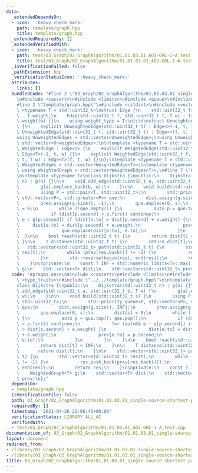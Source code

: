 ```yaml
---
data:
  _extendedDependsOn:
  - icon: ':heavy_check_mark:'
    path: template/graph.hpp
    title: template/graph.hpp
  _extendedRequiredBy: []
  _extendedVerifiedWith:
  - icon: ':heavy_check_mark:'
    path: test/03_Graph/02_GraphAlgorithm/01.01.03.01_AOJ-GRL-1-A.test.cpp
    title: test/03_Graph/02_GraphAlgorithm/01.01.03.01_AOJ-GRL-1-A.test.cpp
  _isVerificationFailed: false
  _pathExtension: hpp
  _verificationStatusIcon: ':heavy_check_mark:'
  attributes:
    links: []
  bundledCode: "#line 2 \"03_Graph/02_GraphAlgorithm/01.01.03.01_single-source-shortest-path.weighted-graph.dijkstra.hpp\"\
    \n#include <cassert>\n#include <limits>\n#include <queue>\n#include <type_traits>\n\
    #line 2 \"template/graph.hpp\"\n#include <cstdint>\n#include <vector>\n\ntemplate\
    \ <typename T = std::uint32_t>\nstruct Edge {\n    std::uint32_t from, to;\n \
    \   T weight;\n    Edge(std::uint32_t f, std::uint32_t t, T w) : from(f), to(t),\
    \ weight(w) {}\n    using weight_type = T;\n};\n\nstruct UnweightedEdge : Edge<>\
    \ {\n    explicit UnweightedEdge(std::uint32_t t) : Edge<>(-1, t, 1) {}\n    explicit\
    \ UnweightedEdge(std::uint32_t f, std::uint32_t t) : Edge<>(f, t, 1) {}\n};\n\
    using UnweightedEdges = std::vector<UnweightedEdge>;\nusing UnweightedGraph =\
    \ std::vector<UnweightedEdges>;\n\ntemplate <typename T = std::uint32_t>\nstruct\
    \ WeightedEdge : Edge<T> {\n    explicit WeightedEdge(std::uint32_t t, T w) :\
    \ Edge<T>(-1, t, w) {}\n    explicit WeightedEdge(std::uint32_t f, std::uint32_t\
    \ t, T w) : Edge<T>(f, t, w) {}\n};\ntemplate <typename T = std::uint32_t> using\
    \ WeightedEdges = std::vector<WeightedEdge<T>>;\ntemplate <typename T = std::uint32_t>\
    \ using WeightedGraph = std::vector<WeightedEdges<T>>;\n#line 7 \"03_Graph/02_GraphAlgorithm/01.01.03.01_single-source-shortest-path.weighted-graph.dijkstra.hpp\"\
    \n\ntemplate <typename T>\nclass Dijkstra {\npublic:\n    Dijkstra(std::uint32_t\
    \ n) : g(n) {}\n\n    void add_edge(std::uint32_t a, std::uint32_t b, T w) {\n\
    \        g[a].emplace_back(b, w);\n    }\n\n    void build(std::uint32_t s) {\n\
    \        using P = std::pair<T, std::uint32_t>;\n        std::priority_queue<P,\
    \ std::vector<P>, std::greater<P>> que;\n        dist.assign(g.size(), INF);\n\
    \        prev.assign(g.size(), -1);\n        que.emplace(0, s);\n        dist[s]\
    \ = 0;\n        while (!que.empty()) {\n            auto p = que.top(); que.pop();\n\
    \            if (dist[p.second] < p.first) continue;\n            for (auto&&\
    \ e : g[p.second]) if (dist[e.to] > dist[p.second] + e.weight) {\n           \
    \     dist[e.to] = dist[p.second] + e.weight;\n                prev[e.to] = p.second;\n\
    \                que.emplace(dist[e.to], e.to);\n            }\n        }\n  \
    \  }\n\n    bool reach(std::uint32_t t) {\n        return dist[t] < INF;\n   \
    \ }\n\n    T distance(std::uint32_t t) {\n        return dist[t];\n    }\n\n \
    \   std::vector<std::uint32_t> path(std::uint32_t t) {\n        std::vector<std::uint32_t>\
    \ res(t);\n        while (prev[res.back()] != -1) {\n            res.push_back(prev[res.back()]);\n\
    \        }\n        std::reverse(begin(res), end(res));\n        return res;\n\
    \    }\n\nprivate:\n    const T INF = std::numeric_limits<T>::max();\n    WeightedGraph<T>\
    \ g;\n    std::vector<T> dist;\n    std::vector<std::uint32_t> prev;\n};\n"
  code: "#pragma once\n#include <cassert>\n#include <limits>\n#include <queue>\n#include\
    \ <type_traits>\n#include \"../../template/graph.hpp\"\n\ntemplate <typename T>\n\
    class Dijkstra {\npublic:\n    Dijkstra(std::uint32_t n) : g(n) {}\n\n    void\
    \ add_edge(std::uint32_t a, std::uint32_t b, T w) {\n        g[a].emplace_back(b,\
    \ w);\n    }\n\n    void build(std::uint32_t s) {\n        using P = std::pair<T,\
    \ std::uint32_t>;\n        std::priority_queue<P, std::vector<P>, std::greater<P>>\
    \ que;\n        dist.assign(g.size(), INF);\n        prev.assign(g.size(), -1);\n\
    \        que.emplace(0, s);\n        dist[s] = 0;\n        while (!que.empty())\
    \ {\n            auto p = que.top(); que.pop();\n            if (dist[p.second]\
    \ < p.first) continue;\n            for (auto&& e : g[p.second]) if (dist[e.to]\
    \ > dist[p.second] + e.weight) {\n                dist[e.to] = dist[p.second]\
    \ + e.weight;\n                prev[e.to] = p.second;\n                que.emplace(dist[e.to],\
    \ e.to);\n            }\n        }\n    }\n\n    bool reach(std::uint32_t t) {\n\
    \        return dist[t] < INF;\n    }\n\n    T distance(std::uint32_t t) {\n \
    \       return dist[t];\n    }\n\n    std::vector<std::uint32_t> path(std::uint32_t\
    \ t) {\n        std::vector<std::uint32_t> res(t);\n        while (prev[res.back()]\
    \ != -1) {\n            res.push_back(prev[res.back()]);\n        }\n        std::reverse(begin(res),\
    \ end(res));\n        return res;\n    }\n\nprivate:\n    const T INF = std::numeric_limits<T>::max();\n\
    \    WeightedGraph<T> g;\n    std::vector<T> dist;\n    std::vector<std::uint32_t>\
    \ prev;\n};"
  dependsOn:
  - template/graph.hpp
  isVerificationFile: false
  path: 03_Graph/02_GraphAlgorithm/01.01.03.01_single-source-shortest-path.weighted-graph.dijkstra.hpp
  requiredBy: []
  timestamp: '2021-04-26 22:06:45+00:00'
  verificationStatus: LIBRARY_ALL_AC
  verifiedWith:
  - test/03_Graph/02_GraphAlgorithm/01.01.03.01_AOJ-GRL-1-A.test.cpp
documentation_of: 03_Graph/02_GraphAlgorithm/01.01.03.01_single-source-shortest-path.weighted-graph.dijkstra.hpp
layout: document
redirect_from:
- /library/03_Graph/02_GraphAlgorithm/01.01.03.01_single-source-shortest-path.weighted-graph.dijkstra.hpp
- /library/03_Graph/02_GraphAlgorithm/01.01.03.01_single-source-shortest-path.weighted-graph.dijkstra.hpp.html
title: 03_Graph/02_GraphAlgorithm/01.01.03.01_single-source-shortest-path.weighted-graph.dijkstra.hpp
---
```

